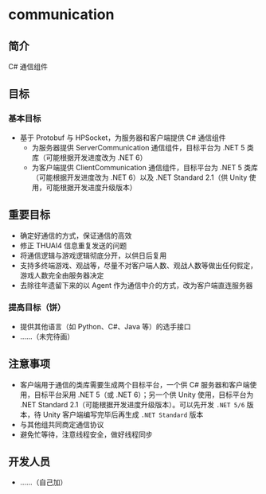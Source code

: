 # communication

## 简介

C# 通信组件  

## 目标

### 基本目标

+ 基于 Protobuf 与 HPSocket，为服务器和客户端提供 C# 通信组件  
  + 为服务器提供 ServerCommunication 通信组件，目标平台为 .NET 5 类库（可能根据开发进度改为 .NET 6）  
  + 为客户端提供 ClientCommunication 通信组件，目标平台为 .NET 5 类库（可能根据开发进度改为 .NET 6）以及 .NET Standard 2.1（供 Unity 使用，可能根据开发进度升级版本）  

## 重要目标

+ 确定好通信的方式，保证通信的高效  
+ 修正 THUAI4 信息重复发送的问题  
+ 将通信逻辑与游戏逻辑彻底分开，以供日后复用  
+ 支持多终端游戏、观战等，尽量不对客户端人数、观战人数等做出任何假定，游戏人数完全由服务器决定  
+ 去除往年遗留下来的以 Agent 作为通信中介的方式，改为客户端直连服务器  

### 提高目标（饼）  

+ 提供其他语言（如 Python、C#、Java 等）的选手接口  
+ ……（未完待画）  

## 注意事项

+ 客户端用于通信的类库需要生成两个目标平台，一个供 C# 服务器和客户端使用，目标平台采用 .NET 5（或 .NET 6）；另一个供 Unity 使用，目标平台为 .NET Standard 2.1（可能根据开发进度升级版本）。可以先开发 `.NET 5/6`  版本，待 Unity 客户端编写完毕后再生成 `.NET Standard` 版本  
+ 与其他组共同商定通信协议  
+ 避免忙等待，注意线程安全，做好线程同步  

## 开发人员

+ ……（自己加）  

